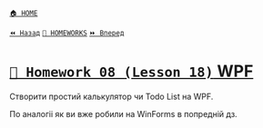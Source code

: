 ﻿[`🏠 HOME`](../../../README.md)  

[`⏪ Назад`](../07/README.md)  [`📕 HOMEWORKS`](../../README.md)  [`⏩ Вперед`](../09/README.md)

# [`📕 Homework 08 (Lesson 18)` WPF](https://lms.ithillel.ua/groups/65a65fe34c3a2d3372eef8ea/homeworks/663e65ec4e718734929a559e)  
Створити простий калькулятор чи Todo List на WPF.

По аналогii як ви вже робили на WinForms в попреднiй дз.